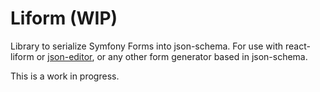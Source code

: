 Liform (WIP)
============

Library to serialize Symfony Forms into json-schema. For use with react-liform or [json-editor](https://github.com/jdorn/json-editor), or any other form generator based in json-schema.

This is a work in progress.
